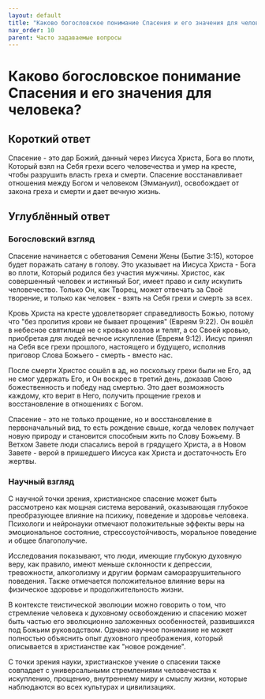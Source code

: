 ```yaml
---
layout: default
title: "Каково богословское понимание Спасения и его значения для человека?"
nav_order: 10
parent: Часто задаваемые вопросы
---
```


# Каково богословское понимание Спасения и его значения для человека?

## Короткий ответ

Спасение - это дар Божий, данный через Иисуса Христа, Бога во плоти, Который взял на Себя грехи всего человечества и умер на кресте, чтобы разрушить власть греха и смерти. Спасение восстанавливает отношения между Богом и человеком (Эммануил), освобождает от закона греха и смерти и дает вечную жизнь.

## Углублённый ответ

### Богословский взгляд

Спасение начинается с обетования Семени Жены (Бытие 3:15), которое будет поражать сатану в голову. Это указывает на Иисуса Христа - Бога во плоти, Который родился без участия мужчины. Христос, как совершенный человек и истинный Бог, имеет право и силу искупить человечество. Только Он, как Творец, может отвечать за Своё творение, и только как человек - взять на Себя грехи и смерть за всех.

Кровь Христа на кресте удовлетворяет справедливость Божью, потому что "без пролития крови не бывает прощения" (Евреям 9:22). Он вошёл в небесное святилище не с кровью козлов и телят, а со Своей кровью, приобретая для людей вечное искупление (Евреям 9:12). Иисус принял на Себя все грехи прошлого, настоящего и будущего, исполнив приговор Слова Божьего - смерть - вместо нас.

После смерти Христос сошёл в ад, но поскольку грехи были не Его, ад не смог удержать Его, и Он воскрес в третий день, доказав Свою божественность и победу над смертью. Это дает возможность каждому, кто верит в Него, получить прощение грехов и восстановление в отношениях с Богом.

Спасение - это не только прощение, но и восстановление в первоначальный вид, то есть рождение свыше, когда человек получает новую природу и становится способным жить по Слову Божьему. В Ветхом Завете люди спасались верой в грядущего Христа, а в Новом Завете - верой в пришедшего Иисуса как Христа и достаточность Его жертвы.

### Научный взгляд

С научной точки зрения, христианское спасение может быть рассмотрено как мощная система верований, оказывающая глубокое преобразующее влияние на психику, поведение и здоровье человека. Психологи и нейронауки отмечают положительные эффекты веры на эмоциональное состояние, стрессоустойчивость, моральное поведение и общее благополучие.

Исследования показывают, что люди, имеющие глубокую духовную веру, как правило, имеют меньше склонности к депрессии, тревожности, алкоголизму и другим формам саморазрушительного поведения. Также отмечается положительное влияние веры на физическое здоровье и продолжительность жизни.

В контексте теистической эволюции можно говорить о том, что стремление человека к духовному освобождению и спасению может быть частью его эволюционно заложенных особенностей, развившихся под Божьим руководством. Однако научное понимание не может полностью объяснить опыт духовного преображения, который описывается в христианстве как "новое рождение".

С точки зрения науки, христианское учение о спасении также совпадает с универсальными стремлениями человечества к искуплению, прощению, внутреннему миру и смыслу жизни, которые наблюдаются во всех культурах и цивилизациях.